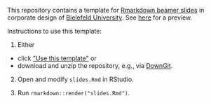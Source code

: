 This repository contains a template for [Rmarkdown beamer slides](https://bookdown.org/yihui/rmarkdown/beamer-presentation.html) in corporate design of [Bielefeld University](https://www.uni-bielefeld.de/). See [here](https://github.com/loelschlaeger/slides_template/blob/master/slides.pdf) for a preview.

Instructions to use this template:

1. Either
  - click ["Use this template"](https://github.com/loelschlaeger/slides_template/generate) or
  - download and unzip the repository, e.g., via [DownGit](https://minhaskamal.github.io/DownGit/#/home?url=https://github.com/loelschlaeger/slides_template/tree/master/template).
  
2. Open and modify `slides.Rmd` in RStudio.
  
3. Run `rmarkdown::render("slides.Rmd")`.
